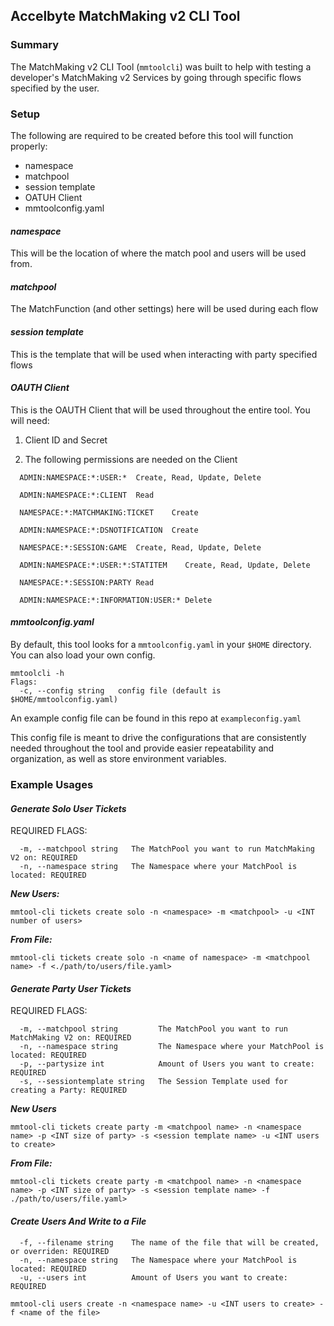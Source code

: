 ## Accelbyte MatchMaking v2 CLI Tool

### Summary
The MatchMaking v2 CLI Tool (`mmtoolcli`) was built to help with testing a developer's MatchMaking v2 Services
by going through specific flows specified by the user.

### Setup

The following are required to be created before this tool will function properly:

- namespace
- matchpool
- session template
- OATUH Client
- mmtoolconfig.yaml

#### _namespace_
This will be the location of where the match pool and users will be used from.

#### _matchpool_
The MatchFunction (and other settings) here will be used during each flow

#### _session template_
This is the template that will be used when interacting with party specified flows

#### _OAUTH Client_
This is the OAUTH Client that will be used throughout the entire tool. 
You will need:
    
1. Client ID and Secret

2. The following permissions are needed on the Client

```
  ADMIN:NAMESPACE:*:USER:*	Create, Read, Update, Delete

  ADMIN:NAMESPACE:*:CLIENT	Read

  NAMESPACE:*:MATCHMAKING:TICKET	Create

  ADMIN:NAMESPACE:*:DSNOTIFICATION	Create

  NAMESPACE:*:SESSION:GAME	Create, Read, Update, Delete

  ADMIN:NAMESPACE:*:USER:*:STATITEM	   Create, Read, Update, Delete

  NAMESPACE:*:SESSION:PARTY	Read

  ADMIN:NAMESPACE:*:INFORMATION:USER:* Delete
```

#### _mmtoolconfig.yaml_
By default, this tool looks for a `mmtoolconfig.yaml` in your `$HOME` directory. You can also load your own config.

```
mmtoolcli -h 
Flags:
  -c, --config string   config file (default is $HOME/mmtoolconfig.yaml)
```
An example config file can be found in this repo at `exampleconfig.yaml`

This config file is meant to drive the configurations that are consistently needed throughout the tool and provide
easier repeatability and organization, as well as store environment variables.

### Example Usages

#### _Generate Solo User Tickets_
REQUIRED FLAGS:
```text
  -m, --matchpool string   The MatchPool you want to run MatchMaking V2 on: REQUIRED
  -n, --namespace string   The Namespace where your MatchPool is located: REQUIRED
```
**_New Users:_**

`mmtool-cli tickets create solo -n <namespace> -m <matchpool> -u <INT number of users>`

_**From File:**_

`mmtool-cli tickets create solo -n <name of namespace> -m <matchpool name> -f <./path/to/users/file.yaml>`

#### _Generate Party User Tickets_

REQUIRED FLAGS:

```
  -m, --matchpool string         The MatchPool you want to run MatchMaking V2 on: REQUIRED
  -n, --namespace string         The Namespace where your MatchPool is located: REQUIRED
  -p, --partysize int            Amount of Users you want to create: REQUIRED
  -s, --sessiontemplate string   The Session Template used for creating a Party: REQUIRED
```

**_New Users_**

`mmtool-cli tickets create party -m <matchpool name> -n <namespace name> -p <INT size of party> -s <session template name> -u <INT users to create>`

**_From File:_**

`mmtool-cli tickets create party -m <matchpool name> -n <namespace name> -p <INT size of party> -s <session template name> -f ./path/to/users/file.yaml>`


#### _Create Users And Write to a File_

```
  -f, --filename string    The name of the file that will be created, or overriden: REQUIRED
  -n, --namespace string   The Namespace where your MatchPool is located: REQUIRED
  -u, --users int          Amount of Users you want to create: REQUIRED
```

`mmtool-cli users create -n <namespace name> -u <INT users to create> -f <name of the file>`
